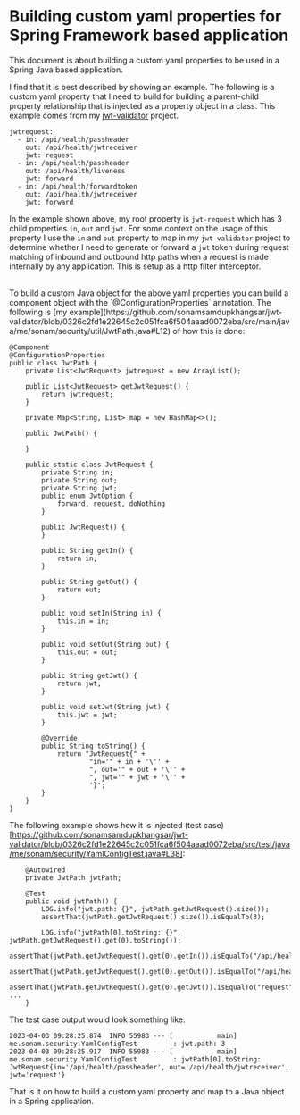# Building custom yaml properties for Spring Framework based application
This document is about building a custom yaml properties to be used in a Spring Java based application.


I find that it is best described by showing an example.   The following is a custom yaml property that I need to build for building a parent-child property relationship that is injected as a property object in a class.  This example comes from my [jwt-validator](https://github.com/sonamsamdupkhangsar/jwt-validator/blob/0326c2fd1e22645c2c051fca6f504aaad0072eba/src/test/resources/application.yml#L76) project.



```
jwtrequest:
  - in: /api/health/passheader
    out: /api/health/jwtreceiver
    jwt: request
  - in: /api/health/passheader
    out: /api/health/liveness
    jwt: forward
  - in: /api/health/forwardtoken
    out: /api/health/jwtreceiver
    jwt: forward
```


In the example shown above, my root property is `jwt-request` which has 3 child properties `in`, `out` and `jwt`.  For some context on the usage of this property I use the `in` and `out` property to map in my `jwt-validator` project to determine whether I need to generate or forward a `jwt` token during request matching of inbound and outbound http paths when a request is made internally by any application.  This is setup as a http filter interceptor.


<br/>
To build a custom Java object for the above yaml properties you can build a component object with the  `@ConfigurationProperties` annotation.  The following is 
[my example](https://github.com/sonamsamdupkhangsar/jwt-validator/blob/0326c2fd1e22645c2c051fca6f504aaad0072eba/src/main/java/me/sonam/security/util/JwtPath.java#L12) of how this is done:


```
@Component
@ConfigurationProperties
public class JwtPath {
    private List<JwtRequest> jwtrequest = new ArrayList();

    public List<JwtRequest> getJwtRequest() {
        return jwtrequest;
    }

    private Map<String, List> map = new HashMap<>();

    public JwtPath() {

    }

    public static class JwtRequest {
        private String in;
        private String out;
        private String jwt;
        public enum JwtOption {
            forward, request, doNothing
        }

        public JwtRequest() {
        }

        public String getIn() {
            return in;
        }

        public String getOut() {
            return out;
        }

        public void setIn(String in) {
            this.in = in;
        }

        public void setOut(String out) {
            this.out = out;
        }

        public String getJwt() {
            return jwt;
        }

        public void setJwt(String jwt) {
            this.jwt = jwt;
        }

        @Override
        public String toString() {
            return "JwtRequest{" +
                    "in='" + in + '\'' +
                    ", out='" + out + '\'' +
                    ", jwt='" + jwt + '\'' +
                    '}';
        }
    }
}
```


The following example shows how it is injected (test case)[https://github.com/sonamsamdupkhangsar/jwt-validator/blob/0326c2fd1e22645c2c051fca6f504aaad0072eba/src/test/java/me/sonam/security/YamlConfigTest.java#L38]:

```
    @Autowired
    private JwtPath jwtPath;

    @Test
    public void jwtPath() {
        LOG.info("jwt.path: {}", jwtPath.getJwtRequest().size());
        assertThat(jwtPath.getJwtRequest().size()).isEqualTo(3);

        LOG.info("jwtPath[0].toString: {}", jwtPath.getJwtRequest().get(0).toString());
        assertThat(jwtPath.getJwtRequest().get(0).getIn()).isEqualTo("/api/health/passheader");
        assertThat(jwtPath.getJwtRequest().get(0).getOut()).isEqualTo("/api/health/jwtreceiver");
        assertThat(jwtPath.getJwtRequest().get(0).getJwt()).isEqualTo("request");
...
    }
```

The test case output would look something like:
```
2023-04-03 09:28:25.874  INFO 55983 --- [           main] me.sonam.security.YamlConfigTest         : jwt.path: 3
2023-04-03 09:28:25.917  INFO 55983 --- [           main] me.sonam.security.YamlConfigTest         : jwtPath[0].toString: JwtRequest{in='/api/health/passheader', out='/api/health/jwtreceiver', jwt='request'}

```

That is it on how to build a custom yaml property and map to a Java object in a Spring application.
